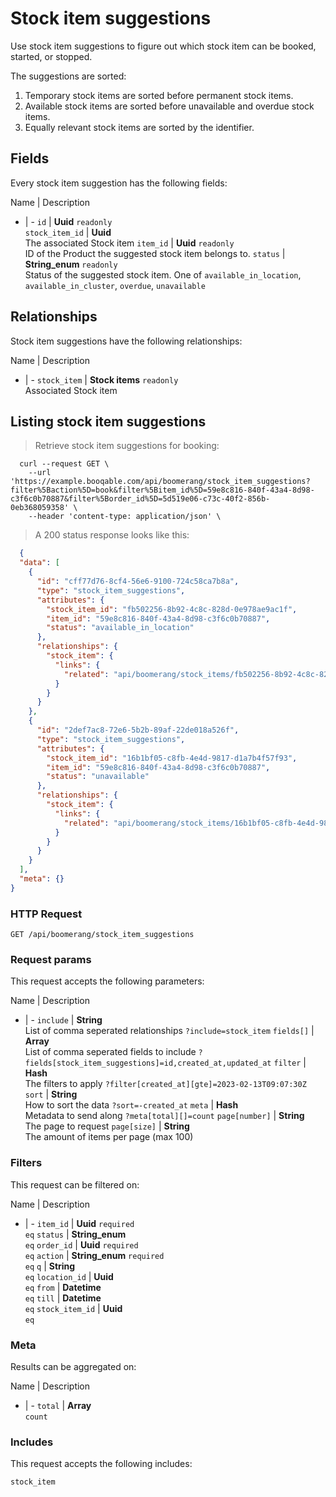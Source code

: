 # Stock item suggestions

Use stock item suggestions to figure out which stock item can be booked,
started, or stopped.

The suggestions are sorted:
  1. Temporary stock items are sorted before permanent stock items.
  2. Available stock items are sorted before unavailable and overdue stock items.
  3. Equally relevant stock items are sorted by the identifier.

## Fields
Every stock item suggestion has the following fields:

Name | Description
- | -
`id` | **Uuid** `readonly`<br>
`stock_item_id` | **Uuid** <br>The associated Stock item
`item_id` | **Uuid** `readonly`<br>ID of the Product the suggested stock item belongs to.
`status` | **String_enum** `readonly`<br>Status of the suggested stock item. One of `available_in_location`, `available_in_cluster`, `overdue`, `unavailable` 


## Relationships
Stock item suggestions have the following relationships:

Name | Description
- | -
`stock_item` | **Stock items** `readonly`<br>Associated Stock item


## Listing stock item suggestions



> Retrieve stock item suggestions for booking:

```shell
  curl --request GET \
    --url 'https://example.booqable.com/api/boomerang/stock_item_suggestions?filter%5Baction%5D=book&filter%5Bitem_id%5D=59e8c816-840f-43a4-8d98-c3f6c0b70887&filter%5Border_id%5D=5d519e06-c73c-40f2-856b-0eb368059358' \
    --header 'content-type: application/json' \
```

> A 200 status response looks like this:

```json
  {
  "data": [
    {
      "id": "cff77d76-8cf4-56e6-9100-724c58ca7b8a",
      "type": "stock_item_suggestions",
      "attributes": {
        "stock_item_id": "fb502256-8b92-4c8c-828d-0e978ae9ac1f",
        "item_id": "59e8c816-840f-43a4-8d98-c3f6c0b70887",
        "status": "available_in_location"
      },
      "relationships": {
        "stock_item": {
          "links": {
            "related": "api/boomerang/stock_items/fb502256-8b92-4c8c-828d-0e978ae9ac1f"
          }
        }
      }
    },
    {
      "id": "2def7ac8-72e6-5b2b-89af-22de018a526f",
      "type": "stock_item_suggestions",
      "attributes": {
        "stock_item_id": "16b1bf05-c8fb-4e4d-9817-d1a7b4f57f93",
        "item_id": "59e8c816-840f-43a4-8d98-c3f6c0b70887",
        "status": "unavailable"
      },
      "relationships": {
        "stock_item": {
          "links": {
            "related": "api/boomerang/stock_items/16b1bf05-c8fb-4e4d-9817-d1a7b4f57f93"
          }
        }
      }
    }
  ],
  "meta": {}
}
```

### HTTP Request

`GET /api/boomerang/stock_item_suggestions`

### Request params

This request accepts the following parameters:

Name | Description
- | -
`include` | **String** <br>List of comma seperated relationships `?include=stock_item`
`fields[]` | **Array** <br>List of comma seperated fields to include `?fields[stock_item_suggestions]=id,created_at,updated_at`
`filter` | **Hash** <br>The filters to apply `?filter[created_at][gte]=2023-02-13T09:07:30Z`
`sort` | **String** <br>How to sort the data `?sort=-created_at`
`meta` | **Hash** <br>Metadata to send along `?meta[total][]=count`
`page[number]` | **String** <br>The page to request
`page[size]` | **String** <br>The amount of items per page (max 100)


### Filters

This request can be filtered on:

Name | Description
- | -
`item_id` | **Uuid** `required`<br>`eq`
`status` | **String_enum** <br>`eq`
`order_id` | **Uuid** `required`<br>`eq`
`action` | **String_enum** `required`<br>`eq`
`q` | **String** <br>`eq`
`location_id` | **Uuid** <br>`eq`
`from` | **Datetime** <br>`eq`
`till` | **Datetime** <br>`eq`
`stock_item_id` | **Uuid** <br>`eq`


### Meta

Results can be aggregated on:

Name | Description
- | -
`total` | **Array** <br>`count`


### Includes

This request accepts the following includes:

`stock_item`





